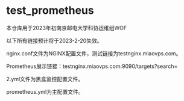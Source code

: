 # test_prometheus
本仓库用于2023年初南京邮电大学科协运维组WOF

以下所有链接预计将于2023-2-20失效。

nginx.conf文件为NGINX配置文件，测试链接为testnginx.miaovps.com。

Prometheus展示链接：testnginx.miaovps.com:9090/targets?search=

2.yml文件为黑盒监控配置文件。

prometheus.yml为主配置文件。
